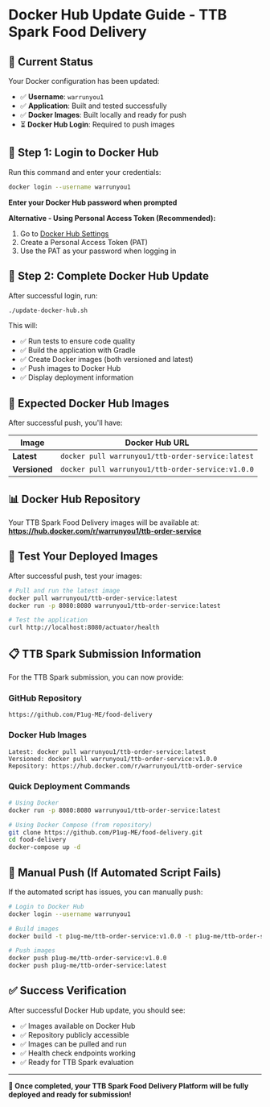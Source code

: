# Docker Hub Update Guide - TTB Spark Food Delivery

## 🎯 Current Status

Your Docker configuration has been updated:
- ✅ **Username**: `warrunyou1` 
- ✅ **Application**: Built and tested successfully
- ✅ **Docker Images**: Built locally and ready for push
- ⏳ **Docker Hub Login**: Required to push images

## 🔐 Step 1: Login to Docker Hub

Run this command and enter your credentials:

```bash
docker login --username warrunyou1
```

**Enter your Docker Hub password when prompted**

**Alternative - Using Personal Access Token (Recommended):**
1. Go to [Docker Hub Settings](https://app.docker.com/settings)
2. Create a Personal Access Token (PAT)
3. Use the PAT as your password when logging in

## 🚀 Step 2: Complete Docker Hub Update

After successful login, run:

```bash
./update-docker-hub.sh
```

This will:
- ✅ Run tests to ensure code quality
- ✅ Build the application with Gradle  
- ✅ Create Docker images (both versioned and latest)
- ✅ Push images to Docker Hub
- ✅ Display deployment information

## 🐳 Expected Docker Hub Images

After successful push, you'll have:

| **Image** | **Docker Hub URL** |
|-----------|-------------------|
| **Latest** | `docker pull warrunyou1/ttb-order-service:latest` |
| **Versioned** | `docker pull warrunyou1/ttb-order-service:v1.0.0` |

## 📊 Docker Hub Repository

Your TTB Spark Food Delivery images will be available at:
**https://hub.docker.com/r/warrunyou1/ttb-order-service**

## 🧪 Test Your Deployed Images

After successful push, test your images:

```bash
# Pull and run the latest image
docker pull warrunyou1/ttb-order-service:latest
docker run -p 8080:8080 warrunyou1/ttb-order-service:latest

# Test the application
curl http://localhost:8080/actuator/health
```

## 📋 TTB Spark Submission Information

For the TTB Spark submission, you can now provide:

### GitHub Repository
```
https://github.com/P1ug-ME/food-delivery
```

### Docker Hub Images
```
Latest: docker pull warrunyou1/ttb-order-service:latest
Versioned: docker pull warrunyou1/ttb-order-service:v1.0.0
Repository: https://hub.docker.com/r/warrunyou1/ttb-order-service
```

### Quick Deployment Commands
```bash
# Using Docker
docker run -p 8080:8080 warrunyou1/ttb-order-service:latest

# Using Docker Compose (from repository)
git clone https://github.com/P1ug-ME/food-delivery.git
cd food-delivery
docker-compose up -d
```

## 🔧 Manual Push (If Automated Script Fails)

If the automated script has issues, you can manually push:

```bash
# Login to Docker Hub
docker login --username warrunyou1

# Build images
docker build -t p1ug-me/ttb-order-service:v1.0.0 -t p1ug-me/ttb-order-service:latest .

# Push images
docker push p1ug-me/ttb-order-service:v1.0.0
docker push p1ug-me/ttb-order-service:latest
```

## ✅ Success Verification

After successful Docker Hub update, you should see:
- ✅ Images available on Docker Hub
- ✅ Repository publicly accessible
- ✅ Images can be pulled and run
- ✅ Health check endpoints working
- ✅ Ready for TTB Spark evaluation

---

**🎉 Once completed, your TTB Spark Food Delivery Platform will be fully deployed and ready for submission!**
